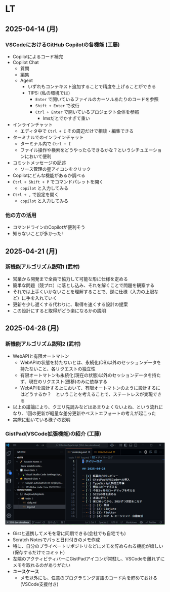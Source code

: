 # LT

## 2025-04-14 (月)

### VSCodeにおけるGitHub Copilotの各機能 (工藤)

- Copilotによるコード補完
- Copilot Chat
  - 質問
  - 編集
  - Agent
    - いずれもコンテキスト追加することで精度を上げることができる
    - TIPS: (私の環境では)
      - `Enter` で開いているファイルのカーソルあたりのコードを参照
      - `Shift + Enter` で改行
      - `Ctrl + Enter` で開いているプロジェクト全体を参照
        - lmsだとでかすぎて重い
- インラインチャット
  - エディタ中で `Ctrl + I` その周辺だけで相談・編集できる
- ターミナルでのインラインチャット
  - ターミナル内で `Ctrl + I`
  - ファイル操作や検索をどうやったらできるかな？というシチュエーションにおいて便利
- コミットメッセージの記述
  - ソース管理の星アイコンをクリック
- Copilotにどんな機能があるか調べる
- `Ctrl + Shift + P` でコマンドパレットを開く
  - `copilot` と入力してみる
- `Ctrl + ,` で設定を開く
  - `copilot` と入力してみる

### 他の方の活用

- コマンドラインのCopilotが便利そう
- 知らないことが多かった!

## 2025-04-21 (月)

### 新機能アルゴリズム説明1 (武村)

- 営業から開発まで全員で協力して可能な形に仕様を定める
- 簡単な問題（競プロ）に落とし込み、それを解くことで問題を観察する
- それでは上手くいかないことを理解することで、逆に仕様（入力の上限など）に手を入れていく
- 更新を少し遅くする代わりに、取得を速くする設計の提案
- この設計にすると取得がどう楽になるかの説明

## 2025-04-28 (月)

### 新機能アルゴリズム説明2 (武村)

- WebAPIと有限オートマトン
  - WebAPIの状態を持たないとは、永続化(DB)以外のセッションデータを持たないこと、各リクエストの独立性
  - 有限オートマトンも永続化(現在の状態)以外のセッションデータを持たず、現在のリクエスト(遷移)のみに依存する
  - WebAPIを設計する上において、有限オートマトンのように設計するにはどうするか？　ということを考えることで、ステートレスが実現できる
- 以上の議論により、クエリ先読みなどはあまりよくないよね、という流れになり、1回の更新が軽量な差分更新やベストエフォートの考えが起こった
- 実際に動いている様子の説明

### GistPad(VSCode拡張機能)の紹介 (工藤)

![assets/image/0001_gistpad.png](assets/image/0001_gistpad.png)

- Gistと連携してメモを常に同期できる(会社でも自宅でも)
- Scratch Notesでパッと日付付きのメモ作成
- 特に、自分のプライベートリポジトリなどにメモを貯められる機能が嬉しい(保存するだけでコミット)
- 左端のアクティビティバーにGistPadアイコンが常駐し、VSCodeを離れずにメモを取れるのがありがたい
- **ユースケース**
  - メモ以外にも、任意のプログラミング言語のコード片を貯めておける(VSCode支援付き)
